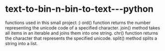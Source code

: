 # text-to-bin-n-bin-to-text---python
functions used in this small project :)
ord() function returns the number representing the unicode code of a specified character.
join() method takes all items in an iterable and joins them into one string.
chr() function returns the character that represents the specified unicode.
split() method splits a string into a list.
